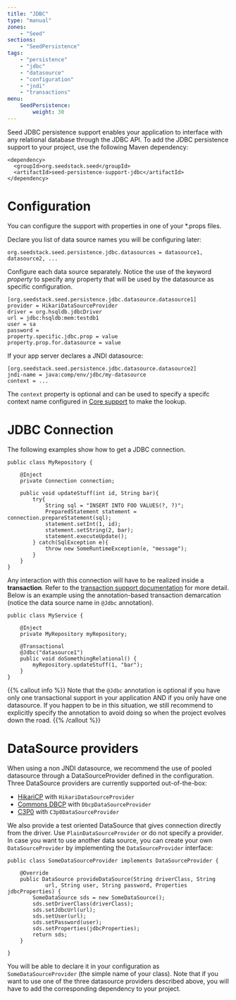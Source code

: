 ```yaml
---
title: "JDBC"
type: "manual"
zones:
    - "Seed"
sections:
    - "SeedPersistence"
tags:
    - "persistence"
    - "jdbc"
    - "datasource"
    - "configuration"
    - "jndi"
    - "transactions"
menu:
    SeedPersistence:
        weight: 30
---
```


Seed JDBC persistence support enables your application to interface with any relational database through the JDBC API. To
add the JDBC persistence support to your project, use the following Maven dependency:
 
    <dependency>
      <groupId>org.seedstack.seed</groupId>
      <artifactId>seed-persistence-support-jdbc</artifactId>
    </dependency>

# Configuration

You can configure the support with properties in one of your \*.props files.

Declare you list of data source names you will be configuring later:

    org.seedstack.seed.persistence.jdbc.datasources = datasource1, datasource2, ...
    
Configure each data source separately. Notice the use of the keyword *property* to specify any property that will be 
used by the datasource as specific configuration.

    [org.seedstack.seed.persistence.jdbc.datasource.datasource1]
    provider = HikariDataSourceProvider
    driver = org.hsqldb.jdbcDriver
    url = jdbc:hsqldb:mem:testdb1
    user = sa
    password =
    property.specific.jdbc.prop = value
    property.prop.for.datasource = value

If your app server declares a JNDI datasource:

    [org.seedstack.seed.persistence.jdbc.datasource.datasource2]
    jndi-name = java:comp/env/jdbc/my-datasource
    context = ...
    
The `context` property is optional and can be used to specify a specifc context name configured in 
[Core support](../../core/JNDI) to make the lookup.   
    
# JDBC Connection

The following examples show how to get a JDBC connection. 
    
    public class MyRepository {

        @Inject
        private Connection connection;

        public void updateStuff(int id, String bar){
            try{
                String sql = "INSERT INTO FOO VALUES(?, ?)";
                PreparedStatement statement = connection.prepareStatement(sql);
                statement.setInt(1, id);
                statement.setString(2, bar);
                statement.executeUpdate();
            } catch(SqlException e){
                throw new SomeRuntimeException(e, "message");
            }
        }
    }
    
Any interaction with this connection will have to be realized inside a **transaction**. Refer to the [transaction support
documentation](../../transactions) for more detail. Below is an example using the annotation-based transaction 
demarcation (notice the data source name in `@Jdbc` annotation).

    public class MyService {

        @Inject
        private MyRepository myRepository;

        @Transactional
        @Jdbc("datasource1")
        public void doSomethingRelational() {
            myRepository.updateStuff(1, "bar");
        }
    }

{{% callout info %}}
Note that the `@Jdbc` annotation is optional if you have only one transactional support in your application AND if you
only have one datasource. If you happen to be in this situation, we still recommend to explicitly specify the annotation 
to avoid doing so when the project evolves down the road.
{{% /callout %}}

# DataSource providers

When using a non JNDI datasource, we recommend the use of pooled datasource through a DataSourceProvider defined in the 
configuration. Three DataSource providers are currently supported out-of-the-box:


* [HikariCP](http://brettwooldridge.github.io/HikariCP/) with `HikariDataSourceProvider`
* [Commons DBCP](http://commons.apache.org/proper/commons-dbcp/) with `DbcpDataSourceProvider`
* [C3P0](http://www.mchange.com/projects/c3p0/) with `C3p0DataSourceProvider`

We also provide a test oriented DataSource that gives connection directly from the driver. Use `PlainDataSourceProvider` 
or do not specify a provider. In case you want to use another data source, you can create your own `DataSourceProvider` 
by implementing the `DataSourceProvider` interface:

    public class SomeDataSourceProvider implements DataSourceProvider {
    
        @Override
        public DataSource provideDataSource(String driverClass, String
                url, String user, String password, Properties jdbcProperties) {
            SomeDataSource sds = new SomeDataSource();
            sds.setDriverClass(driverClass);
            sds.setJdbcUrl(url);
            sds.setUser(url);
            sds.setPassword(user);
            sds.setProperties(jdbcProperties);
            return sds;
        }
    
    }
    
You will be able to declare it in your configuration as `SomeDataSourceProvider` (the simple name of your class). Note 
that if you want to use one of the three datasource providers described above, you will have to add the corresponding 
dependency to your project.
